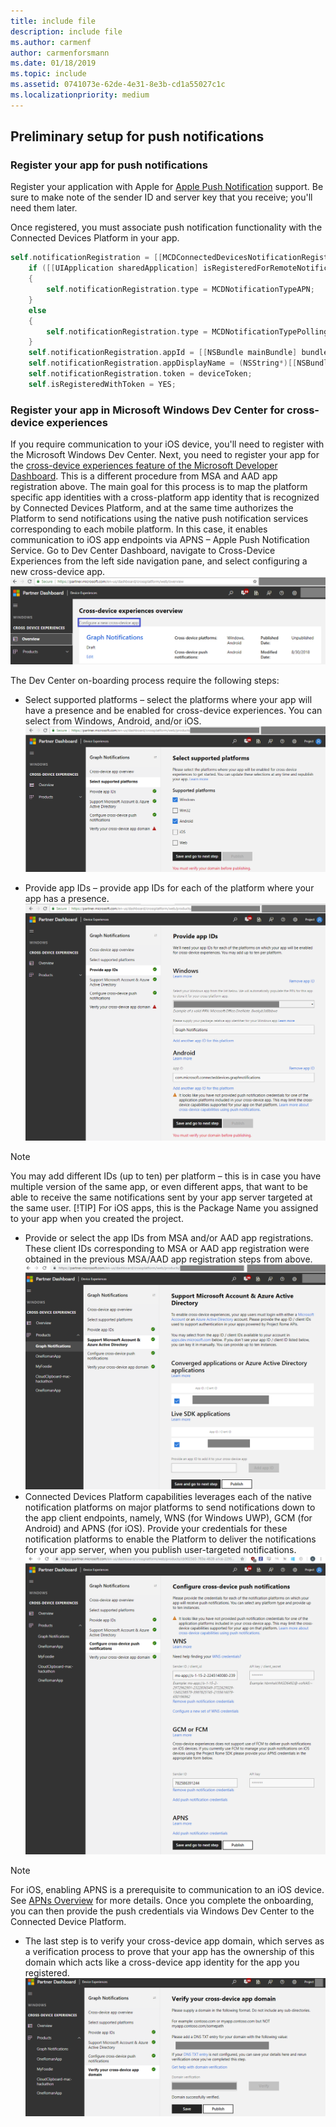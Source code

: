 ```yaml
---
title: include file
description: include file
ms.author: carmenf
author: carmenforsmann
ms.date: 01/18/2019
ms.topic: include
ms.assetid: 0741073e-62de-4e31-8e3b-cd1a55027c1c
ms.localizationpriority: medium
---
```


## Preliminary setup for push notifications

### Register your app for push notifications

Register your application with Apple for [Apple Push Notification](https://developer.apple.com/notifications/) support. Be sure to make note of the sender ID and server key that you receive; you'll need them later. 

Once registered, you must associate push notification functionality with the Connected Devices Platform in your app.

```ObjectiveC
self.notificationRegistration = [[MCDConnectedDevicesNotificationRegistration alloc] init];
    if ([[UIApplication sharedApplication] isRegisteredForRemoteNotifications])
    {
        self.notificationRegistration.type = MCDNotificationTypeAPN;
    }
    else
    {
        self.notificationRegistration.type = MCDNotificationTypePolling;
    }
    self.notificationRegistration.appId = [[NSBundle mainBundle] bundleIdentifier];
    self.notificationRegistration.appDisplayName = (NSString*)[[NSBundle mainBundle] objectForInfoDictionaryKey:@"CFBundleDisplayName"];
    self.notificationRegistration.token = deviceToken;
    self.isRegisteredWithToken = YES;
```

### Register your app in Microsoft Windows Dev Center for cross-device experiences
If you require communication to your iOS device, you'll need to register with the Microsoft Windows Dev Center.  Next, you need to register your app for the [cross-device experiences feature of the Microsoft Developer Dashboard](https://developer.microsoft.com/dashboard/crossplatform/web). This is a different procedure from MSA and AAD app registration above. The main goal for this process is to map the platform specific app identities with a cross-platform app identity that is recognized by Connected Devices Platform, and at the same time authorizes the Platform to send notifications using the native push notification services corresponding to each mobile platform. In this case, it enables communication to iOS app endpoints via APNS – Apple Push Notification Service. 
Go to Dev Center Dashboard, navigate to Cross-Device Experiences from the left side navigation pane, and select configuring a new cross-device app.
![Dev Center Dashboard – Cross-Device Experiences](../../msgraph-notifications/media/dev_center_portal/dev_center_portal_1_overview.png)

The Dev Center on-boarding process require the following steps:
* Select supported platforms – select the platforms where your app will have a presence and be enabled for cross-device experiences. You can select from Windows, Android, and/or iOS.
![Cross-Device Experiences – Supported Platforms](../../msgraph-notifications/media/dev_center_portal/dev_center_portal_2_supported_platforms.png)

* Provide app IDs – provide app IDs for each of the platform where your app has a presence.
![Cross-Device Experiences – App IDs](../../msgraph-notifications/media/dev_center_portal/dev_center_portal_3_app_ids.png)
> [!NOTE]
> You may add different IDs (up to ten) per platform – this is in case you have multiple version of the same app, or even different apps, that want to be able to receive the same notifications sent by your app server targeted at the same user. 
> [!TIP] 
> For iOS apps, this is the Package Name you assigned to your app when you created the project. 

* Provide or select the app IDs from MSA and/or AAD app registrations. These client IDs corresponding to MSA or AAD app registration were obtained in the previous MSA/AAD app registration steps from above.
![Cross-Device Experiences – MSA and AAD App Registrations](../../msgraph-notifications/media/dev_center_portal/dev_center_portal_4_msa_aad_connections.png)
* Connected Devices Platform capabilities leverages each of the native notification platforms on major platforms to send notifications down to the app client endpoints, namely, WNS (for Windows UWP), GCM (for Android) and APNS (for iOS). Provide your credentials for these notification platforms to enable the Platform to deliver the notifications for your app server, when you publish user-targeted notifications. 
![Cross-Device Experiences – Push Credentials](../../msgraph-notifications/media/dev_center_portal/dev_center_portal_5_push_credentials.png)
> [!NOTE] 
> For iOS, enabling APNS is a prerequisite to communication to an iOS device. See [APNs Overview](https://developer.apple.com/library/archive/documentation/NetworkingInternet/Conceptual/RemoteNotificationsPG/APNSOverview.html#//apple_ref/doc/uid/TP40008194-CH8-SW1) for more details. Once you complete the onboarding, you can then provide the push credentials via Windows Dev Center to the Connected Device Platform. 
* The last step is to verify your cross-device app domain, which serves as a verification process to prove that your app has the ownership of this domain which acts like a cross-device app identity for the app you registered.
![Cross-Device Experiences – Domain Verification](../../msgraph-notifications/media/dev_center_portal/dev_center_portal_6_domain_verification.png)